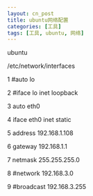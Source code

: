 ```yaml
---
layout: cn_post
title: ubuntu网络配置
categories: [工具]
tags: [工具, ubuntu, 网络]
---
```


ubuntu

/etc/network/interfaces

1 #auto lo

2 #iface lo inet loopback

3 auto eth0

4 iface eth0 inet static

5 address 192.168.1.108

6 gateway 192.168.1.1

7 netmask 255.255.255.0

8 #network 192.168.3.0

9 #broadcast 192.168.3.255



